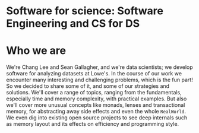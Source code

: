 # Software for science: Software Engineering and CS for DS

# Who we are
We're Chang Lee and Sean Gallagher, and we're data scientists; we develop software for analyzing datasets at Lowe's.
In the course of our work we encounter many interesting and challenging problems, which is the fun part! So we decided to share some of it, and some of our strategies and solutions. We'll cover a range of topics, ranging from the fundamentals, especially time and memory complexity, with practical examples. But also we'll cover more unusual concepts like monads, lenses and transactional memory, for abstracting away side effects and even the whole `RealWorld`. We even dig into existing open source projects to see deep internals such as memory layout and its effects on efficiency and programming style.
